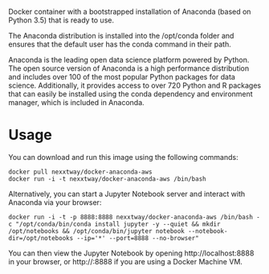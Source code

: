 Docker container with a bootstrapped installation of Anaconda (based on Python 3.5) that is ready to use.

The Anaconda distribution is installed into the /opt/conda folder and ensures that the default user has the conda command in their path.

Anaconda is the leading open data science platform powered by Python. The open source version of Anaconda is a high performance distribution and includes over 100 of the most popular Python packages for data science. Additionally, it provides access to over 720 Python and R packages that can easily be installed using the conda dependency and environment manager, which is included in Anaconda.

# Usage

You can download and run this image using the following commands:

```shell
docker pull nexxtway/docker-anaconda-aws
docker run -i -t nexxtway/docker-anaconda-aws /bin/bash
```

Alternatively, you can start a Jupyter Notebook server and interact with Anaconda via your browser:

```shell
docker run -i -t -p 8888:8888 nexxtway/docker-anaconda-aws /bin/bash -c "/opt/conda/bin/conda install jupyter -y --quiet && mkdir /opt/notebooks && /opt/conda/bin/jupyter notebook --notebook-dir=/opt/notebooks --ip='*' --port=8888 --no-browser"
```

You can then view the Jupyter Notebook by opening http://localhost:8888 in your browser, or http://<DOCKER-MACHINE-IP>:8888 if you are using a Docker Machine VM.